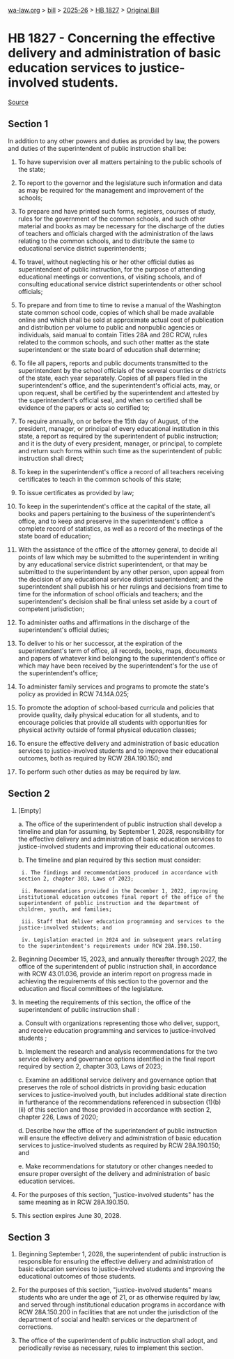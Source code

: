 [wa-law.org](/) > [bill](/bill/) > [2025-26](/bill/2025-26/) > [HB 1827](/bill/2025-26/hb/1827/) > [Original Bill](/bill/2025-26/hb/1827/1/)

# HB 1827 - Concerning the effective delivery and administration of basic education services to justice-involved students.

[Source](http://lawfilesext.leg.wa.gov/biennium/2025-26/Pdf/Bills/House%20Bills/1827.pdf)

## Section 1
In addition to any other powers and duties as provided by law, the powers and duties of the superintendent of public instruction shall be:

1. To have supervision over all matters pertaining to the public schools of the state;

2. To report to the governor and the legislature such information and data as may be required for the management and improvement of the schools;

3. To prepare and have printed such forms, registers, courses of study, rules for the government of the common schools, and such other material and books as may be necessary for the discharge of the duties of teachers and officials charged with the administration of the laws relating to the common schools, and to distribute the same to educational service district superintendents;

4. To travel, without neglecting his or her other official duties as superintendent of public instruction, for the purpose of attending educational meetings or conventions, of visiting schools, and of consulting educational service district superintendents or other school officials;

5. To prepare and from time to time to revise a manual of the Washington state common school code, copies of which shall be made available online and which shall be sold at approximate actual cost of publication and distribution per volume to public and nonpublic agencies or individuals, said manual to contain Titles 28A and 28C RCW, rules related to the common schools, and such other matter as the state superintendent or the state board of education shall determine;

6. To file all papers, reports and public documents transmitted to the superintendent by the school officials of the several counties or districts of the state, each year separately. Copies of all papers filed in the superintendent's office, and the superintendent's official acts, may, or upon request, shall be certified by the superintendent and attested by the superintendent's official seal, and when so certified shall be evidence of the papers or acts so certified to;

7. To require annually, on or before the 15th day of August, of the president, manager, or principal of every educational institution in this state, a report as required by the superintendent of public instruction; and it is the duty of every president, manager, or principal, to complete and return such forms within such time as the superintendent of public instruction shall direct;

8. To keep in the superintendent's office a record of all teachers receiving certificates to teach in the common schools of this state;

9. To issue certificates as provided by law;

10. To keep in the superintendent's office at the capital of the state, all books and papers pertaining to the business of the superintendent's office, and to keep and preserve in the superintendent's office a complete record of statistics, as well as a record of the meetings of the state board of education;

11. With the assistance of the office of the attorney general, to decide all points of law which may be submitted to the superintendent in writing by any educational service district superintendent, or that may be submitted to the superintendent by any other person, upon appeal from the decision of any educational service district superintendent; and the superintendent shall publish his or her rulings and decisions from time to time for the information of school officials and teachers; and the superintendent's decision shall be final unless set aside by a court of competent jurisdiction;

12. To administer oaths and affirmations in the discharge of the superintendent's official duties;

13. To deliver to his or her successor, at the expiration of the superintendent's term of office, all records, books, maps, documents and papers of whatever kind belonging to the superintendent's office or which may have been received by the superintendent's for the use of the superintendent's office;

14. To administer family services and programs to promote the state's policy as provided in RCW 74.14A.025;

15. To promote the adoption of school-based curricula and policies that provide quality, daily physical education for all students, and to encourage policies that provide all students with opportunities for physical activity outside of formal physical education classes;

16. To ensure the effective delivery and administration of basic education services to justice-involved students and to improve their educational outcomes, both as required by RCW 28A.190.150; and

17. To perform such other duties as may be required by law.

## Section 2
1. [Empty]

    a. The office of the superintendent of public instruction shall develop a timeline and plan for assuming, by September 1, 2028, responsibility for the effective delivery and administration of basic education services to justice-involved students and improving their educational outcomes.

    b. The timeline and plan required by this section must consider:

        i. The findings and recommendations produced in accordance with section 2, chapter 303, Laws of 2023;

        ii. Recommendations provided in the December 1, 2022, improving institutional education outcomes final report of the office of the superintendent of public instruction and the department of children, youth, and families;

        iii. Staff that deliver education programming and services to the justice-involved students; and

        iv. Legislation enacted in 2024 and in subsequent years relating to the superintendent's requirements under RCW 28A.190.150.

2. Beginning December 15, 2023, and annually thereafter through 2027, the office of the superintendent of public instruction shall, in accordance with RCW 43.01.036, provide an interim report on progress made in achieving the requirements of this section to the governor and the education and fiscal committees of the legislature.

3. In meeting the requirements of this section, the office of the superintendent of public instruction shall :

    a. Consult with organizations representing those who deliver, support, and receive education programming and services to justice-involved students ;

    b. Implement the research and analysis recommendations for the two service delivery and governance options identified in the final report required by section 2, chapter 303, Laws of 2023;

    c. Examine an additional service delivery and governance option that preserves the role of school districts in providing basic education services to justice-involved youth, but includes additional state direction in furtherance of the recommendations referenced in subsection (1)(b)(ii) of this section and those provided in accordance with section 2, chapter 226, Laws of 2020;

    d. Describe how the office of the superintendent of public instruction will ensure the effective delivery and administration of basic education services to justice-involved students as required by RCW 28A.190.150; and

    e. Make recommendations for statutory or other changes needed to ensure proper oversight of the delivery and administration of basic education services.

4. For the purposes of this section, "justice-involved students" has the same meaning as in RCW 28A.190.150.

5. This section expires June 30, 2028.

## Section 3
1. Beginning September 1, 2028, the superintendent of public instruction is responsible for ensuring the effective delivery and administration of basic education services to justice-involved students and improving the educational outcomes of those students.

2. For the purposes of this section, "justice-involved students" means students who are under the age of 21, or as otherwise required by law, and served through institutional education programs in accordance with RCW 28A.150.200 in facilities that are not under the jurisdiction of the department of social and health services or the department of corrections.

3. The office of the superintendent of public instruction shall adopt, and periodically revise as necessary, rules to implement this section.
